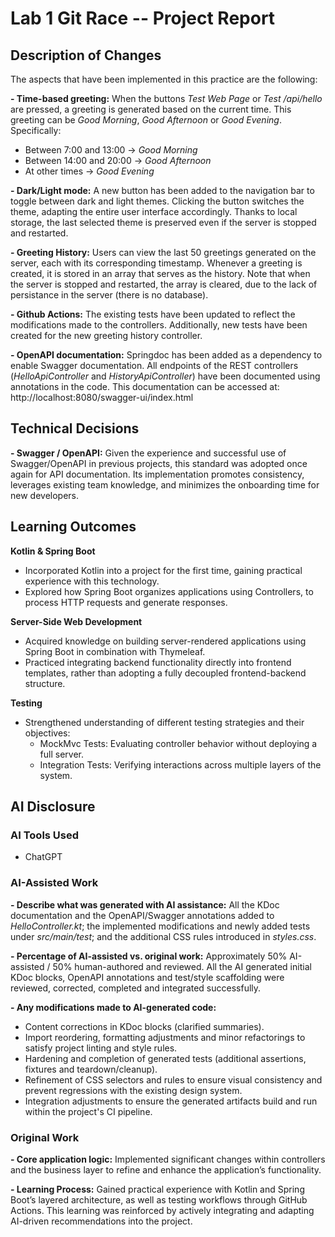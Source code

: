 # Lab 1 Git Race -- Project Report

## Description of Changes
The aspects that have been implemented in this practice are the following:

**- Time-based greeting:** When the buttons *Test Web Page* or *Test /api/hello* are pressed, a greeting is generated based on the current time. This greeting can be *Good Morning*, *Good Afternoon* or *Good Evening*. Specifically:  
  - Between 7:00 and 13:00 → *Good Morning*  
  - Between 14:00 and 20:00 → *Good Afternoon*  
  - At other times → *Good Evening*

**- Dark/Light mode:** A new button has been added to the navigation bar to toggle between dark and light themes. Clicking the button switches the theme, adapting the entire user interface accordingly. Thanks to local storage, the last selected theme is preserved even if the server is stopped and restarted.

**- Greeting History:** Users can view the last 50 greetings generated on the server, each with its corresponding timestamp. Whenever a greeting is created, it is stored in an array that serves as the history. Note that when the server is stopped and restarted, the array is cleared, due to the lack of persistance in the server (there is no database).

**- Github Actions:** The existing tests have been updated to reflect the modifications made to the controllers. Additionally, new tests have been created for the new greeting history controller.

**- OpenAPI documentation:** Springdoc has been added as a dependency to enable Swagger documentation. All endpoints of the REST controllers (*HelloApiController* and *HistoryApiController*) have been documented using annotations in the code. This documentation can be accessed at: http://localhost:8080/swagger-ui/index.html

## Technical Decisions

**- Swagger / OpenAPI:** Given the experience and successful use of Swagger/OpenAPI in previous projects, this standard was adopted once again for API documentation. Its implementation promotes consistency, leverages existing team knowledge, and minimizes the onboarding time for new developers.

## Learning Outcomes

**Kotlin & Spring Boot**
- Incorporated Kotlin into a project for the first time, gaining practical experience with this technology.
- Explored how Spring Boot organizes applications using Controllers, to process HTTP requests and generate responses.

**Server-Side Web Development**
- Acquired knowledge on building server-rendered applications using Spring Boot in combination with Thymeleaf.
- Practiced integrating backend functionality directly into frontend templates, rather than adopting a fully decoupled frontend-backend structure.

**Testing**
- Strengthened understanding of different testing strategies and their objectives:
  - MockMvc Tests: Evaluating controller behavior without deploying a full server.
  - Integration Tests: Verifying interactions across multiple layers of the system.

## AI Disclosure
### AI Tools Used
- ChatGPT

### AI-Assisted Work

**- Describe what was generated with AI assistance:** All the KDoc documentation and the OpenAPI/Swagger annotations added to *HelloController.kt*; the implemented modifications and newly added tests under *src/main/test*; and the additional CSS rules introduced in *styles.css*.

**- Percentage of AI-assisted vs. original work:** Approximately 50% AI-assisted / 50% human-authored and reviewed. All the AI generated initial KDoc blocks, OpenAPI annotations and test/style scaffolding were reviewed, corrected, completed and integrated successfully.

**- Any modifications made to AI-generated code:**
  - Content corrections in KDoc blocks (clarified summaries).
  - Import reordering, formatting adjustments and minor refactorings to satisfy project linting and style rules.
  - Hardening and completion of generated tests (additional assertions, fixtures and teardown/cleanup).
  - Refinement of CSS selectors and rules to ensure visual consistency and prevent regressions with the existing design system.
  - Integration adjustments to ensure the generated artifacts build and run within the project's CI pipeline.

### Original Work

**- Core application logic:** Implemented significant changes within controllers and the business layer to refine and enhance the application’s functionality.

**- Learning Process:** Gained practical experience with Kotlin and Spring Boot’s layered architecture, as well as testing workflows through GitHub Actions. This learning was reinforced by actively integrating and adapting AI-driven recommendations into the project.